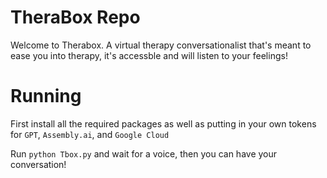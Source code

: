 # TheraBox Repo

Welcome to Therabox. A virtual therapy conversationalist that's meant to ease you into therapy, it's accessble and will listen to your feelings!

# Running

First install all the required packages as well as putting in your own tokens for ``GPT``, ``Assembly.ai``, and ``Google Cloud``

Run ```python Tbox.py``` and wait for a voice, then you can have your conversation!

